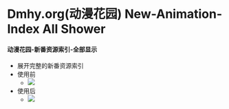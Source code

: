 Dmhy.org(动漫花园) New-Animation-Index All Shower
==============
#### 动漫花园-新番资源索引-全部显示

- 展开完整的新番资源索引
- 使用前
  - ![](https://raw.githubusercontent.com/zheung/userscript/master/greasyfork/9492/preview01.png)
- 使用后
  - ![](https://raw.githubusercontent.com/zheung/userscript/master/greasyfork/9492/preview02.png)